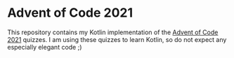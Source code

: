 # Advent of Code 2021

This repository contains my Kotlin implementation of the [Advent of Code 2021](https://adventofcode.com/2021) quizzes. I am using these quizzes to learn Kotlin, so do not expect any especially elegant code ;)
